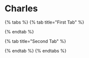 # Charles

{% tabs %}
{% tab title="First Tab" %}

{% endtab %}

{% tab title="Second Tab" %}

{% endtab %}
{% endtabs %}
